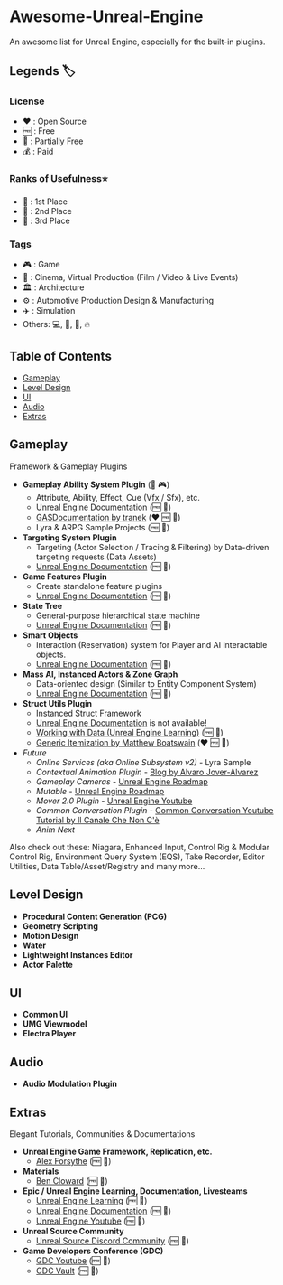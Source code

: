 # Awesome-Unreal-Engine
An awesome list for Unreal Engine, especially for the built-in plugins.

## Legends 🏷️

### License
* ❤️ : Open Source
* 🆓 : Free
* 💸 : Partially Free
* 💰 : Paid

### Ranks of Usefulness⭐
* 🥇 : 1st Place  
* 🥈 : 2nd Place
* 🥉 : 3rd Place

### Tags
* 🎮 : Game
* 🎥 : Cinema, Virtual Production (Film / Video & Live Events)
* 🏛️ : Architecture
* ⚙️ : Automotive Production Design & Manufacturing
* ✈️ : Simulation
* Others: 💻, 🎲, 💎, 🔥

## Table of Contents
* [Gameplay](#gameplay) 
* [Level Design](#level-design) 
* [UI](#ui)
* [Audio](#audio) 
* [Extras](#extras) 

## Gameplay
Framework & Gameplay Plugins

* **Gameplay Ability System Plugin** (🥇 🎮)
  * Attribute, Ability, Effect, Cue (Vfx / Sfx), etc.
  * [Unreal Engine Documentation](https://dev.epicgames.com/documentation/en-us/unreal-engine/gameplay-ability-system-for-unreal-engine) (🆓 🥇)
  * [GASDocumentation by tranek](https://github.com/tranek/GASDocumentation) (❤️ 🆓 🥇)
  * Lyra & ARPG Sample Projects (🆓 🥇)
* **Targeting System Plugin**
  * Targeting (Actor Selection / Tracing & Filtering) by Data-driven targeting requests (Data Assets)
  * [Unreal Engine Documentation](https://dev.epicgames.com/documentation/en-us/unreal-engine/gameplay-targeting-system-in-unreal-engine) (🆓 🥇)
* **Game Features Plugin**
  * Create standalone feature plugins
  * [Unreal Engine Documentation](https://dev.epicgames.com/documentation/en-us/unreal-engine/game-features-and-modular-gameplay-in-unreal-engine) (🆓 🥇)
* **State Tree**
  * General-purpose hierarchical state machine
  * [Unreal Engine Documentation](https://dev.epicgames.com/documentation/en-us/unreal-engine/state-tree-in-unreal-engine) (🆓 🥇)
* **Smart Objects**
  * Interaction (Reservation) system for Player and AI interactable objects.
  * [Unreal Engine Documentation](https://dev.epicgames.com/documentation/en-us/unreal-engine/smart-objects-in-unreal-engine) (🆓 🥇)
* **Mass AI, Instanced Actors & Zone Graph**
  * Data-oriented design (Similar to Entity Component System)
  * [Unreal Engine Documentation](https://dev.epicgames.com/documentation/en-us/unreal-engine/mass-entity-in-unreal-engine) (🆓 🥇) 
* **Struct Utils Plugin**
  * Instanced Struct Framework
  * [Unreal Engine Documentation](https://portal.productboard.com/epicgames/1-unreal-engine-public-roadmap/c/1625-struct-utils) is not available!
  * [Working with Data (Unreal Engine Learning)](https://dev.epicgames.com/community/learning/tutorials/Gp9j/working-with-data-in-unreal-engine-data-tables-data-assets-uproperty-specifiers-and-more#howtomakeinstanceobjects) (🆓 🥇)
  * [Generic Itemization by Matthew Boatswain](https://github.com/mattyman174/GenericItemization) (❤️ 🆓 🥇)  
* *Future*
  * *Online Services (aka Online Subsystem v2)* - Lyra Sample
  * *Contextual Animation Plugin* - [Blog by Alvaro Jover-Alvarez](https://vorixo.github.io/devtricks/contextual-anim/)
  * *Gameplay Cameras* - [Unreal Engine Roadmap](https://portal.productboard.com/epicgames/1-unreal-engine-public-roadmap/c/1591-gameplay-cameras)
  * *Mutable* - [Unreal Engine Roadmap](https://portal.productboard.com/epicgames/1-unreal-engine-public-roadmap/c/1628-mutable-customizable-characters-and-meshes-beta)
  * *Mover 2.0 Plugin* - [Unreal Engine Youtube](https://www.youtube.com/watch?v=P4IKS5k47Wg)
  * *Common Conversation Plugin* - [Common Conversation Youtube Tutorial by Il Canale Che Non C'è](https://www.youtube.com/watch?v=l-k3ymFdA10)
  * *Anim Next*

Also check out these:
Niagara, Enhanced Input, Control Rig & Modular Control Rig, Environment Query System (EQS), Take Recorder, Editor Utilities, Data Table/Asset/Registry and many more...

## Level Design
* **Procedural Content Generation (PCG)**
* **Geometry Scripting**
* **Motion Design**
* **Water**
* **Lightweight Instances Editor**
* **Actor Palette**

## UI
* **Common UI**
* **UMG Viewmodel**
* **Electra Player**

## Audio
* **Audio Modulation Plugin**

## Extras
Elegant Tutorials, Communities & Documentations
* **Unreal Engine Game Framework, Replication, etc.**
  * [Alex Forsythe](https://www.youtube.com/@AlexForsythe/videos) (🆓 🥇)
* **Materials**
  * [Ben Cloward](https://www.youtube.com/channel/UCoG9TB1eL6dm9eNbLFueHBQ) (🆓 🥇)
* **Epic / Unreal Engine Learning, Documentation, Livesteams**
  * [Unreal Engine Learning](https://dev.epicgames.com/community/unreal-engine/learning?source=epic_games) (🆓 🥇)
  * [Unreal Engine Documentation](https://dev.epicgames.com/documentation/unreal-engine) (🆓 🥇)
  * [Unreal Engine Youtube](https://www.youtube.com/@UnrealEngine) (🆓 🥇)
* **Unreal Source Community**
  * [Unreal Source Discord Community](https://discord.com/invite/unrealsource) (🆓 🥇)
* **Game Developers Conference (GDC)**
  * [GDC Youtube](https://www.youtube.com/@Gdconf)  (🆓 🥇)
  * [GDC Vault](https://gdcvault.com/browse/) (🆓 🥇)
